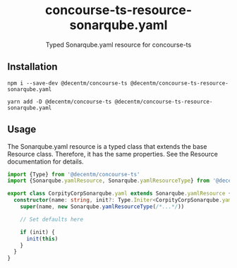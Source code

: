 <h1 align="center">
  concourse-ts-resource-sonarqube.yaml
</h1>

<div align="center">

  Typed Sonarqube.yaml resource for concourse-ts
</div>

## Installation

`npm i --save-dev @decentm/concourse-ts @decentm/concourse-ts-resource-sonarqube.yaml`

`yarn add -D @decentm/concourse-ts @decentm/concourse-ts-resource-sonarqube.yaml`

## Usage

The Sonarqube.yaml resource is a typed class that extends the base Resource class.
Therefore, it has the same properties. See the Resource documentation for details.

```typescript
import {Type} from '@decentm/concourse-ts'
import {Sonarqube.yamlResource, Sonarqube.yamlResourceType} from '@decentm/concourse-ts-resource-sonarqube.yaml'

export class CorpityCorpSonarqube.yaml extends Sonarqube.yamlResource {
  constructor(name: string, init?: Type.Initer<CorpityCorpSonarqube.yaml>) {
    super(name, new Sonarqube.yamlResourceType(/*...*/))

    // Set defaults here

    if (init) {
      init(this)
    }
  }
}
```
